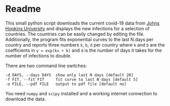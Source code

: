 
# Readme

This small python script downloads the current covid-19 data from [Johns Hopkins University](https://github.com/CSSEGISandData/2019-nCoV) and displays the new infections for a selection of countries.
The countries can be easily changed by editing the file.
Additionally, the program fits exponential curves to the last N days per country and reports three numbers `k`, `b`, `d` per country where `k` and `b` are the coefficients in `y = exp(kx + b)`
and `d` is the number of days it takes for the number of infections to double.

There are two command line switches:
```
-d DAYS, --days DAYS  show only last N days [default 20]
-f FIT, --fit FIT     fit curve to last N days [default 5]
-o FILE, --pdf FILE   output to pdf file [default no]
```

You need `numpy` and `scipy` installed and a working internet connection to download the data.
